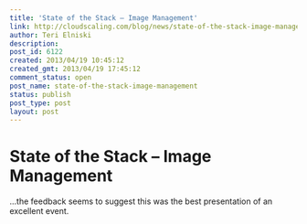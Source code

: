 ```yaml
---
title: 'State of the Stack – Image Management'
link: http://cloudscaling.com/blog/news/state-of-the-stack-image-management/
author: Teri Elniski
description: 
post_id: 6122
created: 2013/04/19 10:45:12
created_gmt: 2013/04/19 17:45:12
comment_status: open
post_name: state-of-the-stack-image-management
status: publish
post_type: post
layout: post
---
```


# State of the Stack – Image Management

...the feedback seems to suggest this was the best presentation of an excellent event.